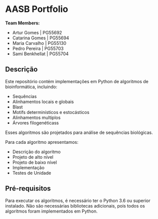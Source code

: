 # AASB Portfolio
 
 **Team Members:**

* Artur Gomes       | PG55692
* Catarina Gomes    | PG55694
* Maria Carvalho    | PG55130
* Pedro Pereira     | PG55703
* Sami Benkhellat   | PG55704


## Descrição
Este repositório contém implementações em Python de algoritmos de bioinformática, incluindo:


- Sequências
- Alinhamentos locais e globais
- Blast
- Motifs determinísticos e estocásticos
- Alinhamentos multiplos
- Árvores filogenéticass

Esses algoritmos são projetados para análise de sequências biológicas.

Para cada algoritmo apresentamos:

- Descrição do algoritmo
- Projeto de alto nível
- Projeto de baixo nível
- Implementação
- Testes de Unidade 



## Pré-requisitos
Para executar os algoritmos, é necessário ter o Python 3.6 ou superior instalado. Não são necessárias bibliotecas adicionais, pois todos os algoritmos foram implementados em Python.

